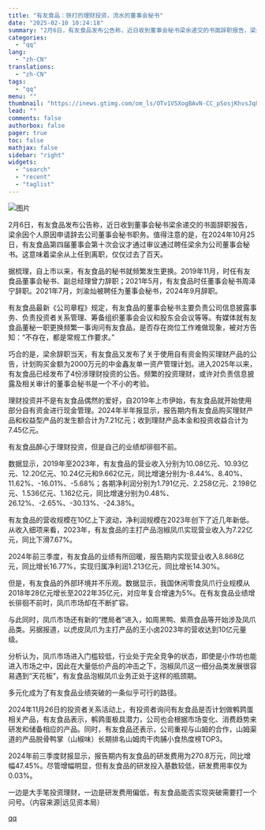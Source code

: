 ```yaml
---
title: "有友食品：铁打的理财投资，流水的董事会秘书"
date: "2025-02-10 10:24:18"
summary: "2月6日，有友食品发布公告称，近日收到董事会秘书梁余递交的书面辞职报告，梁余因个人原因申请辞去公司董..."
categories:
  - "qq"
lang:
  - "zh-CN"
translations:
  - "zh-CN"
tags:
  - "qq"
menu: ""
thumbnail: "https://inews.gtimg.com/om_ls/OTv1VSXogBAvN-CC_pSosjKhvsJq8UTLWcnF89FIJke-AAA_640360/0"
lead: ""
comments: false
authorbox: false
pager: true
toc: false
mathjax: false
sidebar: "right"
widgets:
  - "search"
  - "recent"
  - "taglist"
---
```


![图片](https://inews.gtimg.com/news_bt/OyyyNja5aJiLscc3Q8XWiwSaj1cAQWIxgTkhUHmehyLbAAA/641)

2月6日，有友食品发布公告称，近日收到董事会秘书梁余递交的书面辞职报告，梁余因个人原因申请辞去公司董事会秘书职务。值得注意的是，在2024年10月25日，有友食品第四届董事会第十次会议才通过审议通过聘任梁余为公司董事会秘书。这意味着梁余从上任到离职，仅仅过去了百天。

据梳理，自上市以来，有友食品的秘书就频繁发生更换。2019年11月，时任有友食品董事会秘书、副总经理曾力辞职；2021年5月，有友食品时任董事会秘书周泽宁辞职。2021年7月，刘渝灿被聘任为董事会秘书，2024年9月辞职。

有友食品最新《公司章程》规定，有友食品的董事会秘书主要负责公司信息披露事务、负责投资者关系管理、筹备组织董事会会议和股东会会议等等。有媒体就有友食品董秘一职更换频繁一事询问有友食品，是否存在岗位工作难做现象，被对方告知：“不存在，都是常规工作要求。”

巧合的是，梁余辞职当天，有友食品又发布了关于使用自有资金购买理财产品的公告，计划购买金额为2000万元的中金鑫友单一资产管理计划。进入2025年以来，有友食品已经发布了4份涉理财投资的公告。频繁的投资理财，或许对负责信息披露及相关审计的董事会秘书是一个不小的考验。

理财投资并不是有友食品偶然的爱好，自2019年上市伊始，有友食品就开始使用部分自有资金进行现金管理。2024年半年报显示，报告期内有友食品购买理财产品和权益型产品的发生额合计为7.21亿元；收到理财产品本金和投资收益合计为7.45亿元。

有友食品醉心于理财投资，但是自己的业绩却徘徊不前。

数据显示，2019年至2023年，有友食品的营业收入分别为10.08亿元、10.93亿元、12.20亿元、10.24亿元和9.662亿元，同比增速分别为-8.44%、8.40%、11.62%、-16.01%、-5.68%；各期净利润分别为1.791亿元、2.258亿元、2.198亿元、1.536亿元、1.162亿元，同比增速分别为0.48%、26.12%、-2.65%、-30.13%、-24.38%。

有友食品的营收规模在10亿上下波动，净利润规模在2023年创下了近几年新低。从收入细项来看，2023年，有友食品的主打产品泡椒凤爪实现营业收入为7.22亿元，同比下滑7.67%。

2024年前三季度，有友食品的业绩有所回暖，报告期内实现营业收入8.868亿元，同比增长16.77%，实现归属净利润1.213亿元，同比增长14.30%。

但是，有友食品的外部环境并不乐观。数据显示，我国休闲零食凤爪行业规模从2018年28亿元增长至2022年35亿元，对应年复合增速为5%。在有友食品业绩增长徘徊不前时，凤爪市场却在不断扩容。

与此同时，凤爪市场还有新的“搅局者”进入，如周黑鸭、紫燕食品等开始涉及凤爪品类。另据报道，以虎皮凤爪为主打产品的王小卤2023年的营收达到10亿元量级。

分析认为，凤爪市场进入门槛较低，行业处于完全竞争的状态，即使是小作坊也能进入市场之中，因此在大量低价产品的冲击之下，泡椒凤爪这一细分品类发展很容易遇到“天花板”，有友食品泡椒凤爪业务正处于这样的瓶颈期。

多元化成为了有友食品业绩突破的一条似乎可行的路径。

2024年11月26日的投资者关系活动上，有投资者询问有友食品是否计划做鹌鹑蛋相关产品，有友食品表示，鹌鹑蛋极具潜力，公司也会根据市场变化、消费趋势来研发和储备相应的产品。同时，有友食品还表示，公司重视与山姆的合作，山姆渠道的产品脱骨鸭掌（山椒味）长期排名山姆肉干肉脯小食热度榜TOP3。

2024年前三季度财报显示，报告期内有友食品的研发费用为270.8万元，同比增幅47.45%。尽管增幅明显，但有友食品的研发投入基数较低，研发费用率仅为0.03%。

一边是大手笔投资理财，一边是研发费用偏低，有友食品能否实现突破需要打一个问号。（内容来源|远见资本局）

[qq](https://new.qq.com/rain/a/20250210A02DJ200)
